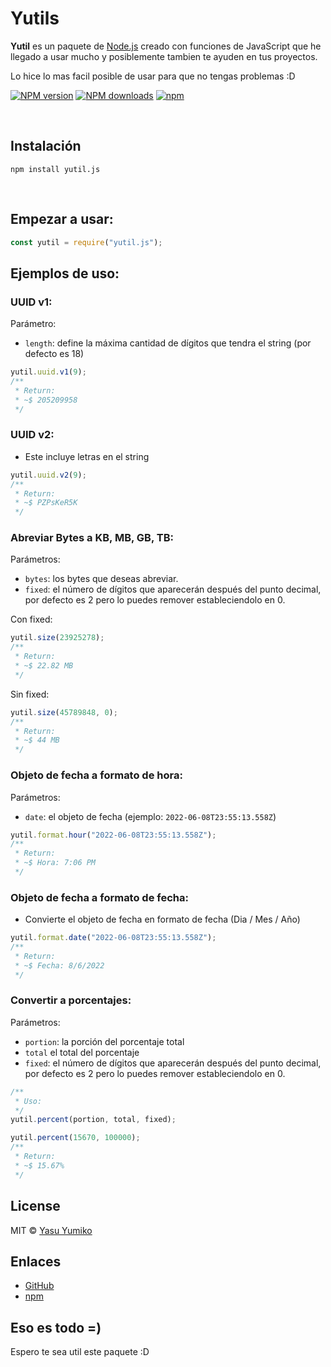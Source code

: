 # Yutils

**Yutil** es un paquete de [Node.js](https://nodejs.org) creado con funciones de JavaScript que he llegado a usar mucho y posiblemente tambien te ayuden en tus proyectos.

Lo hice lo mas facil posible de usar para que no tengas problemas :D

[![NPM version](https://badge.fury.io/js/yutil.js.svg)](http://badge.fury.io/js/yutil.js)
[![NPM downloads](https://img.shields.io/npm/dt/yutil.js.svg)](http://badge.fury.io/js/yutil.js)
[![npm](https://nodei.co/npm/yutil.png)](http://badge.fury.io/js/yutil.js)

<br>

## Instalación

```sh-session
npm install yutil.js
```

<br>

## Empezar a usar:

```js
const yutil = require("yutil.js");
```

## Ejemplos de uso:

### UUID v1:

Parámetro:

- `length`: define la máxima cantidad de dígitos que tendra el string (por defecto es 18)

```js
yutil.uuid.v1(9);
/**
 * Return:
 * ~$ 205209958
 */
```

### UUID v2:

- Este incluye letras en el string

```js
yutil.uuid.v2(9);
/**
 * Return:
 * ~$ PZPsKeR5K
 */
```

### Abreviar **Bytes** a **KB, MB, GB, TB**:

Parámetros:

- `bytes`: los bytes que deseas abreviar.
- `fixed`: el número de dígitos que aparecerán después del punto decimal, por defecto es 2 pero lo puedes remover estableciendolo en 0.

Con fixed:

```js
yutil.size(23925278);
/**
 * Return:
 * ~$ 22.82 MB
 */
```

Sin fixed:

```js
yutil.size(45789848, 0);
/**
 * Return:
 * ~$ 44 MB
 */
```

### Objeto de fecha a formato de hora:

Parámetros:

- `date`: el objeto de fecha (ejemplo: `2022-06-08T23:55:13.558Z`)

```js
yutil.format.hour("2022-06-08T23:55:13.558Z");
/**
 * Return:
 * ~$ Hora: 7:06 PM
 */
```

### Objeto de fecha a formato de fecha:

- Convierte el objeto de fecha en formato de fecha (Dia / Mes / Año)

```js
yutil.format.date("2022-06-08T23:55:13.558Z");
/**
 * Return:
 * ~$ Fecha: 8/6/2022
 */
```

### Convertir a porcentajes:

Parámetros:

- `portion`: la porción del porcentaje total
- `total` el total del porcentaje
- `fixed`: el número de dígitos que aparecerán después del punto decimal, por defecto es 2 pero lo puedes remover estableciendolo en 0.

```js
/**
 * Uso:
 */
yutil.percent(portion, total, fixed);
```

```js
yutil.percent(15670, 100000);
/**
 * Return:
 * ~$ 15.67%
 */
```

## License

MIT © [Yasu Yumiko](https://yumiko0828.ml)

## Enlaces

- [GitHub](https://github.com/Yumiko0828/Yutil)
- [npm](https://www.npmjs.com/package/Yutil)

## Eso es todo =)

Espero te sea util este paquete :D
